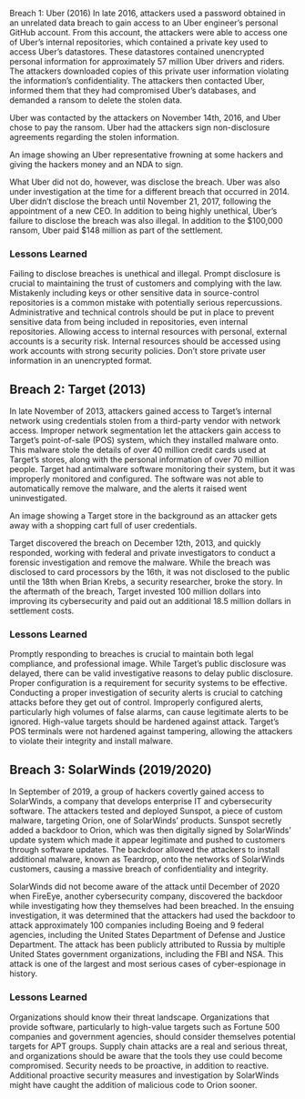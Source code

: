 Breach 1: Uber (2016)
In late 2016, attackers used a password obtained in an unrelated data breach to gain access to an Uber engineer’s personal GitHub account. From this account, the attackers were able to access one of Uber’s internal repositories, which contained a private key used to access Uber’s datastores. These datastores contained unencrypted personal information for approximately 57 million Uber drivers and riders. The attackers downloaded copies of this private user information violating the information’s confidentiality. The attackers then contacted Uber, informed them that they had compromised Uber’s databases, and demanded a ransom to delete the stolen data.

Uber was contacted by the attackers on November 14th, 2016, and Uber chose to pay the ransom. Uber had the attackers sign non-disclosure agreements regarding the stolen information.

An image showing an Uber representative frowning at some hackers and giving the hackers money and an NDA to sign.

What Uber did not do, however, was disclose the breach. Uber was also under investigation at the time for a different breach that occurred in 2014. Uber didn’t disclose the breach until November 21, 2017, following the appointment of a new CEO. In addition to being highly unethical, Uber’s failure to disclose the breach was also illegal. In addition to the $100,000 ransom, Uber paid $148 million as part of the settlement.

### Lessons Learned
Failing to disclose breaches is unethical and illegal. Prompt disclosure is crucial to maintaining the trust of customers and complying with the law.
Mistakenly including keys or other sensitive data in source-control repositories is a common mistake with potentially serious repercussions. Administrative and technical controls should be put in place to prevent sensitive data from being included in repositories, even internal repositories.
Allowing access to internal resources with personal, external accounts is a security risk. Internal resources should be accessed using work accounts with strong security policies.
Don’t store private user information in an unencrypted format.
## Breach 2: Target (2013)
In late November of 2013, attackers gained access to Target’s internal network using credentials stolen from a third-party vendor with network access. Improper network segmentation let the attackers gain access to Target’s point-of-sale (POS) system, which they installed malware onto. This malware stole the details of over 40 million credit cards used at Target’s stores, along with the personal information of over 70 million people. Target had antimalware software monitoring their system, but it was improperly monitored and configured. The software was not able to automatically remove the malware, and the alerts it raised went uninvestigated.

An image showing a Target store in the background as an attacker gets away with a shopping cart full of user credentials.

Target discovered the breach on December 12th, 2013, and quickly responded, working with federal and private investigators to conduct a forensic investigation and remove the malware. While the breach was disclosed to card processors by the 16th, it was not disclosed to the public until the 18th when Brian Krebs, a security researcher, broke the story. In the aftermath of the breach, Target invested 100 million dollars into improving its cybersecurity and paid out an additional 18.5 million dollars in settlement costs.

### Lessons Learned
Promptly responding to breaches is crucial to maintain both legal compliance, and professional image. While Target’s public disclosure was delayed, there can be valid investigative reasons to delay public disclosure.
Proper configuration is a requirement for security systems to be effective.
Conducting a proper investigation of security alerts is crucial to catching attacks before they get out of control. Improperly configured alerts, particularly high volumes of false alarms, can cause legitimate alerts to be ignored.
High-value targets should be hardened against attack. Target’s POS terminals were not hardened against tampering, allowing the attackers to violate their integrity and install malware.
## Breach 3: SolarWinds (2019/2020)
In September of 2019, a group of hackers covertly gained access to SolarWinds, a company that develops enterprise IT and cybersecurity software. The attackers tested and deployed Sunspot, a piece of custom malware, targeting Orion, one of SolarWinds’ products. Sunspot secretly added a backdoor to Orion, which was then digitally signed by SolarWinds’ update system which made it appear legitimate and pushed to customers through software updates. The backdoor allowed the attackers to install additional malware, known as Teardrop, onto the networks of SolarWinds customers, causing a massive breach of confidentiality and integrity.

SolarWinds did not become aware of the attack until December of 2020 when FireEye, another cybersecurity company, discovered the backdoor while investigating how they themselves had been breached. In the ensuing investigation, it was determined that the attackers had used the backdoor to attack approximately 100 companies including Boeing and 9 federal agencies, including the United States Department of Defense and Justice Department. The attack has been publicly attributed to Russia by multiple United States government organizations, including the FBI and NSA. This attack is one of the largest and most serious cases of cyber-espionage in history.

### Lessons Learned
Organizations should know their threat landscape. Organizations that provide software, particularly to high-value targets such as Fortune 500 companies and government agencies, should consider themselves potential targets for APT groups.
Supply chain attacks are a real and serious threat, and organizations should be aware that the tools they use could become compromised.
Security needs to be proactive, in addition to reactive. Additional proactive security measures and investigation by SolarWinds might have caught the addition of malicious code to Orion sooner.